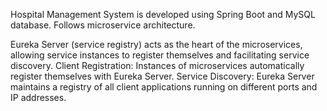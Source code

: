 Hospital Management System is developed using Spring Boot and MySQL database.
Follows microservice architecture.

Eureka Server (service registry) acts as the heart of the microservices, allowing service instances to register themselves and facilitating service discovery.
Client Registration: Instances of microservices automatically register themselves with Eureka Server.
Service Discovery: Eureka Server maintains a registry of all client applications running on different ports and IP addresses.
